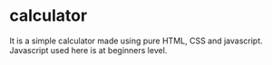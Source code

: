 # calculator
It is a simple calculator made using pure HTML, CSS and javascript.
Javascript used here is at beginners level.
